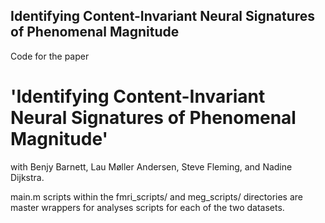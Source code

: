 ##  Identifying Content-Invariant Neural Signatures of Phenomenal Magnitude

Code for the paper 

# 'Identifying Content-Invariant Neural Signatures of Phenomenal Magnitude'

with Benjy Barnett, Lau Møller Andersen, Steve Fleming, and Nadine Dijkstra.

main.m scripts within the fmri_scripts/ and meg_scripts/ directories are master wrappers for analyses scripts for each of the two datasets.

